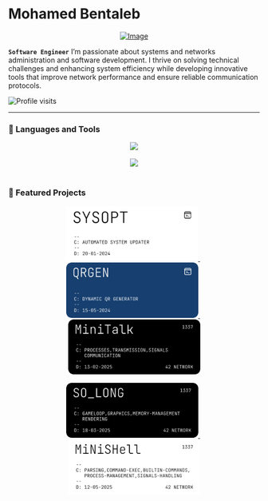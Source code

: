 # Mohamed Bentaleb   


<div align="center">
  <a href="#"><img width="1000" height="200" alt="Image" src="https://github.com/user-attachments/assets/cf595abb-7286-4db4-bbf4-25e2ec80e3ac" /></a>
</div>

**`Software Engineer`**
I’m passionate about systems and networks administration and software development. I thrive on solving technical challenges and enhancing system efficiency while developing innovative tools that improve network performance and ensure reliable communication protocols.

![Profile visits](https://komarev.com/ghpvc/?username=mdbentaleb&color=red)

---

### 🔧 Languages and Tools

<p float="left" align="center">
  <img src="https://skillicons.dev/icons?i=bash,python,c,cpp,java,html,css,js,mongodb,tailwind,git,github,docker,linux,vscode" />
</p>
<p float="left" align="center">
  <img src="https://skillicons.dev/icons?i=ai,ps,pr" />
</p>

#

### 🚀 Featured Projects

<p float="left" align="center">
  <a href="https://github.com/mdbentaleb/Automated-System-Updater">
    <img src="https://github.com/mdbentaleb/mdbentaleb/blob/master/assets/sysopt/syOpt.png" width="265"/>
  </a>
  &nbsp;
  <a href="https://github.com/mdbentaleb/Dynamic_QR_Generator">
    <img src="https://github.com/mdbentaleb/mdbentaleb/blob/master/assets/qrgen/qrgen.png" width="265"/>
  </a>
  &nbsp;
  <a href="https://github.com/mdbentaleb/Minitalk_42">
    <img src="https://github.com/mdbentaleb/mdbentaleb/blob/master/assets/minitalk/minitalk.png" width="265"/>
  </a>
</p>
<p float="left" align="center">
  <a href="https://github.com/mdbentaleb/So_long_42">
    <img src="https://github.com/mdbentaleb/mdbentaleb/blob/master/assets/so_long/so_long.png" width="265"/>
  </a>
  &nbsp;
  <a href="https://github.com/mdbentaleb/Minishell_42">
    <img src="https://github.com/mdbentaleb/mdbentaleb/blob/master/assets/minishell/minishell.png" width="265"/>
  </a>
</p>
